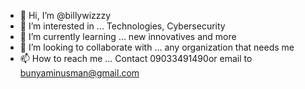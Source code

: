 - 👋 Hi, I’m @billywizzzy
- 👀 I’m interested in ... Technologies, Cybersecurity
- 🌱 I’m currently learning ... new innovatives and more
- 💞️ I’m looking to collaborate with ... any organization that needs me
- 📫 How to reach me ... Contact 09033491490or email to bunyaminusman@gmail.com

<!---
billywizzzy/billywizzzy is a ✨ special ✨ repository because its `README.md` (this file) appears on your GitHub profile.
You can click the Preview link to take a look at your changes.
--->
